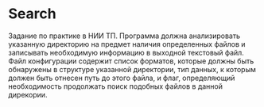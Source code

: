 # Search
Задание по практике в НИИ ТП.
Программа должна анализировать указанную директорию на предмет наличия определенных файлов и записывать необходимую информацию в выходной
текстовый файл. Файл конфигурации содержит список форматов, которые должны быть обнаружены в структуре указанной директории, тип данных, к
которым должен быть отнесен путь до этого файла, и флаг, определяющий необходимость продолжать поиск подобных файлов в данной дирекории.
